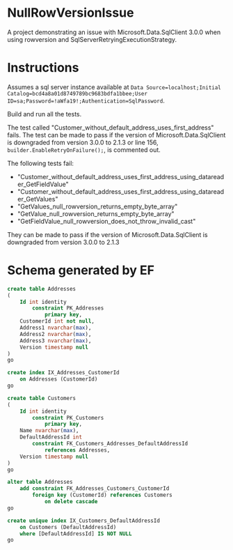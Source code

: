 # NullRowVersionIssue

A project demonstrating an issue with Microsoft.Data.SqlClient 3.0.0 when using rowversion and SqlServerRetryingExecutionStrategy.

# Instructions

Assumes a sql server instance available at `Data Source=localhost;Initial Catalog=bcd4a8a01d8749789bc9683bdfa1bbee;User ID=sa;Password=!aWfa19!;Authentication=SqlPassword`.

Build and run all the tests. 

The test called "Customer_without_default_address_uses_first_address" fails. 
The test can be made to pass if the version of Microsoft.Data.SqlClient is downgraded from 
version 3.0.0 to 2.1.3 or line 156, `builder.EnableRetryOnFailure();`, is commented out.

The following tests fail:
* "Customer_without_default_address_uses_first_address_using_datareader_GetFieldValue"
* "Customer_without_default_address_uses_first_address_using_datareader_GetValues"
* "GetValues_null_rowversion_returns_empty_byte_array"
* "GetValue_null_rowversion_returns_empty_byte_array"
* "GetFieldValue_null_rowversion_does_not_throw_invalid_cast"

They can be made to pass if the version of Microsoft.Data.SqlClient is downgraded from version 3.0.0 to 2.1.3

# Schema generated by EF

```sql
create table Addresses
(
	Id int identity
		constraint PK_Addresses
			primary key,
	CustomerId int not null,
	Address1 nvarchar(max),
	Address2 nvarchar(max),
	Address3 nvarchar(max),
	Version timestamp null
)
go

create index IX_Addresses_CustomerId
	on Addresses (CustomerId)
go

create table Customers
(
	Id int identity
		constraint PK_Customers
			primary key,
	Name nvarchar(max),
	DefaultAddressId int
		constraint FK_Customers_Addresses_DefaultAddressId
			references Addresses,
	Version timestamp null
)
go

alter table Addresses
	add constraint FK_Addresses_Customers_CustomerId
		foreign key (CustomerId) references Customers
			on delete cascade
go

create unique index IX_Customers_DefaultAddressId
	on Customers (DefaultAddressId)
	where [DefaultAddressId] IS NOT NULL
go
```
